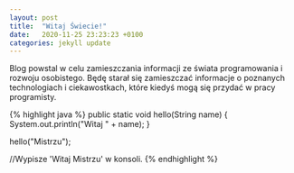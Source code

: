```yaml
---
layout: post
title:  "Witaj Świecie!"
date:   2020-11-25 23:23:23 +0100
categories: jekyll update
---
```

Blog powstal w celu zamieszczania informacji ze świata programowania i rozwoju osobistego.
Będę starał się zamieszczać informacje o poznanych technologiach i ciekawostkach, które kiedyś mogą się przydać w pracy programisty.

{% highlight java %}
public static void hello(String name) {
  System.out.println("Witaj " + name);
}

hello("Mistrzu");

//Wypisze 'Witaj Mistrzu' w konsoli.
{% endhighlight %}